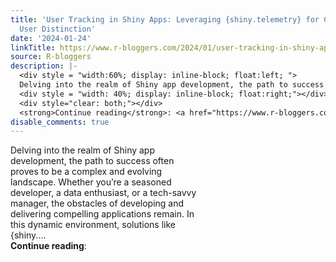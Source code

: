 ```yaml
---
title: 'User Tracking in Shiny Apps: Leveraging {shiny.telemetry} for Comprehensive
  User Distinction'
date: '2024-01-24'
linkTitle: https://www.r-bloggers.com/2024/01/user-tracking-in-shiny-apps-leveraging-shiny-telemetry-for-comprehensive-user-distinction/
source: R-bloggers
description: |-
  <div style = "width:60%; display: inline-block; float:left; ">
  Delving into the realm of Shiny app development, the path to success often proves to be a complex and evolving landscape. Whether you’re a seasoned developer, a data enthusiast, or a tech-savvy manager, the obstacles of developing and delivering compelling applications remain. In this dynamic environment, solutions like {shiny....</div>
  <div style = "width: 40%; display: inline-block; float:right;"></div>
  <div style="clear: both;"></div>
  <strong>Continue reading</strong>: <a href="https://www.r-bloggers.com/2024/01/user-tracking-in-sh ...
disable_comments: true
---
```

<div style = "width:60%; display: inline-block; float:left; ">
Delving into the realm of Shiny app development, the path to success often proves to be a complex and evolving landscape. Whether you’re a seasoned developer, a data enthusiast, or a tech-savvy manager, the obstacles of developing and delivering compelling applications remain. In this dynamic environment, solutions like {shiny....</div>
<div style = "width: 40%; display: inline-block; float:right;"></div>
<div style="clear: both;"></div>
<strong>Continue reading</strong>: <a href="https://www.r-bloggers.com/2024/01/user-tracking-in-sh ...